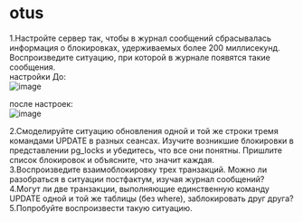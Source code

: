 # otus
1.Настройте сервер так, чтобы в журнал сообщений сбрасывалась информация о блокировках, удерживаемых более 200 миллисекунд. Воспроизведите ситуацию, при которой в журнале появятся такие сообщения.  
настройки До:  
![image](https://user-images.githubusercontent.com/108919955/184071002-6c11dfa3-08b2-4f73-83c6-e76e182ed10d.png)  
  
после настроек:  
![image](https://user-images.githubusercontent.com/108919955/184072158-c42685b0-b216-462b-a72c-946fc2008f27.png)  
  
2.Смоделируйте ситуацию обновления одной и той же строки тремя командами UPDATE в разных сеансах. Изучите возникшие блокировки в представлении pg_locks и убедитесь, что все они понятны. Пришлите список блокировок и объясните, что значит каждая.  
3.Воспроизведите взаимоблокировку трех транзакций. Можно ли разобраться в ситуации постфактум, изучая журнал сообщений?  
4.Могут ли две транзакции, выполняющие единственную команду UPDATE одной и той же таблицы (без where), заблокировать друг друга?  
5.Попробуйте воспроизвести такую ситуацию.  


